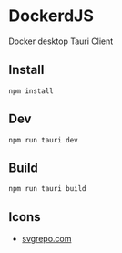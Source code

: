 # DockerdJS

Docker desktop Tauri Client

## Install
```
npm install
```

## Dev
```
npm run tauri dev
```

## Build
```
npm run tauri build
```

## Icons

- [svgrepo.com](https://www.svgrepo.com/collection/wolf-kit-rounded-line-icons/4)
